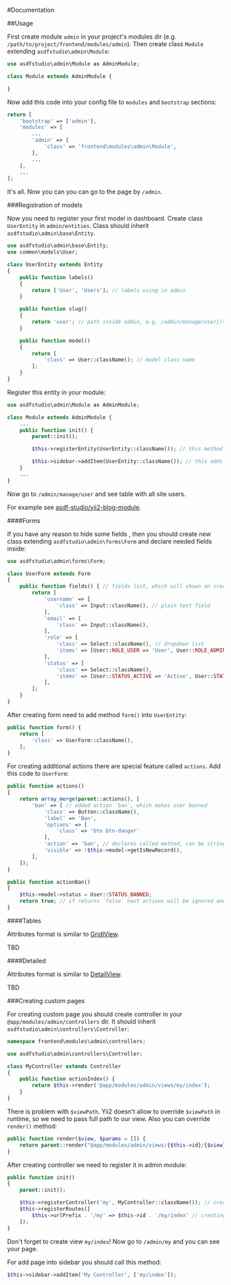 #Documentation

##Usage

First create module `admin` in your project's modules dir (e.g. `/path/to/project/frontend/modules/admin`). Then create class `Module` extending `asdfstudio\admin\Module`:

```php
use asdfstudio\admin\Module as AdminModule;

class Module extends AdminModule {

}
```

Now add this code into your config file to `modules` and `bootstrap` sections:

```php
return [
    'bootstrap' => ['admin'],
    'modules' => [
        ...
        'admin' => [
            'class' => 'frontend\modules\admin\Module',
        ],
        ...
    ],
    ...
];
```

It's all. Now you can you can go to the page by `/admin`.


###Registration of models

Now you need to register your first model in dashboard. Create class `UserEntity` in `admin/entities`.
Class should inherit `asdfstudio\admin\base\Entity`.

```php
use asdfstudio\admin\base\Entity;
use common\models\User;

class UserEntity extends Entity
{
    public function labels()
    {
        return ['User', 'Users']; // labels using in admin
    }

    public function slug()
    {
        return 'user'; // path inside admin, e.g. /admin/manage/user[/<id>[/edit]]
    }

    public function model()
    {
        return [
            'class' => User::className(); // model class name
        ];
    }
}
```

Register this entity in your module:

```php
use asdfstudio\admin\Module as AdminModule;

class Module extends AdminModule {
    ...
    public function init() {
        parent::init();

        $this->registerEntity(UserEntity::className()); // this method register entity in admin

        $this->sidebar->addItem(UserEntity::className()); // this adds link to sidebar
    }
    ...
}

```

Now go to `/admin/manage/user` and see table with all site users.

For example see [asdf-studio/yii2-blog-module](https://github.com/asdf-studio/yii2-blog-module).


####Forms

If you have any reason to hide some fields , then you should create new class extending `asdfstudio\admin\forms\Form` and declare needed fields inside:

```php
use asdfstudio\admin\forms\Form;

class UserForm extends Form
{
    public function fields() { // fields list, which will shown on creating or updating model
        return [
            'username' => [
                'class' => Input::className(), // plain text field
            ],
            'email' => [
                'class' => Input::className(),
            ],
            'role' => [
                'class' => Select::className(), // dropdown list
                'items' => [User::ROLE_USER => 'User', User::ROLE_ADMIN => 'Administrator'],
            ],
            'status' => [
                'class' => Select::className(),
                'items' => [User::STATUS_ACTIVE => 'Active', User::STATUS_DELETED => 'Deleted', User::STATUS_BANNED => 'Banned'],
            ],
        ];
    }
}
```

After creating form need to add method `form()` into `UserEntity`:

```php
public function form() {
    return [
        'class' => UserForm::className(),
    ];
}
```

For creating additional actions there are special feature called `actions`. Add this code to `UserForm`:

```php
public function actions()
{
    return array_merge(parent::actions(), [
        'ban' => [ // added action `ban`, which makes user banned
            'class' => Button::className(),
            'label' => 'Ban',
            'options' => [
                'class' => 'btn btn-danger'
            ],
            'action' => 'ban', // declares called method, can be string or callable which will be passed model and form
            'visible' => !$this->model->getIsNewRecord(),
        ],
    ]);
}

public function actionBan()
{
    $this->model->status = User::STATUS_BANNED;
    return true; // if returns `false` next actions will be ignored and model wouldn't save
}
```

####Tables

Attributes format is similar to [GridlView](http://www.yiiframework.com/doc-2.0/guide-output-data-widgets.html#grid-columns).

TBD

####Detailed

Attributes format is similar to [DetailView](http://www.yiiframework.com/doc-2.0/guide-output-data-widgets.html#detailview).

TBD

###Creating custom pages

For creating custom page you should create controller in your `@app/modules/admin/controllers` dir.
It should inherit `asdfstudio\admin\controllers\Controller`:

```php
namespace frontend\modules\admin\controllers;

use asdfstudio\admin\controllers\Controller;

class MyController extends Controller
{
    public function actionIndex() {
        return $this->render('@app/modules/admin/views/my/index');
    }
}
```

There is problem with `$viewPath`. Yii2 doesn't allow to override `$viewPath` in runtime, so we need to pass full path to our view.
Also you can override `render()` method:

```php
public function render($view, $params = []) {
    return parent::render("@app/modules/admin/views/{$this->id}/{$view}", $params);
}
```

After creating controller we need to register it in admin module:

```php
public function init()
{
    parent::init();

    $this->registerController('my', MyController::className()); // creating controller alias (@see $controllerMap)
    $this->registerRoutes([
        $this->urlPrefix . '/my' => $this->id . '/my/index' // creating rule
    ]);
}
```

Don't forget to create view `my/index`!
Now go to `/admin/my` and you can see your page.

For add page into sidebar you should call this method:

```php
$this->sidebar->addItem('My Controller', ['my/index']);
```
